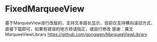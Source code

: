 # FixedMarqueeView
基于MarqueeView进行改版的，支持文本超长显示，目前仅支持横向滚动方式，直接下载即可，如果有错误的地方烦请指正，或自行修改
感谢：龚文MarqueeViewLibrary https://github.com/gongwen/MarqueeViewLibrary
